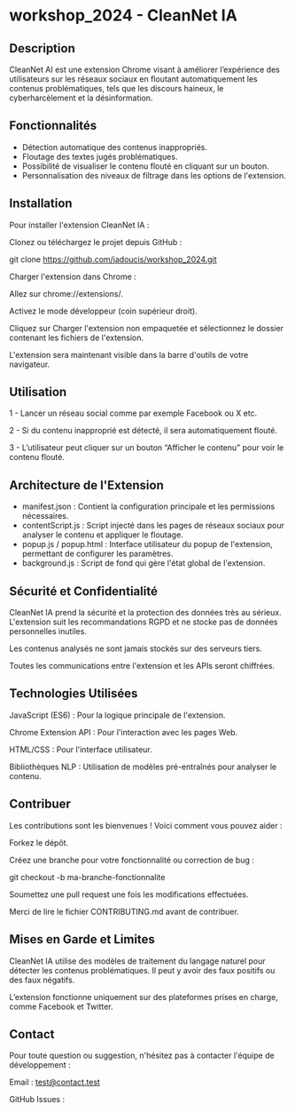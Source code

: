 # workshop_2024 - CleanNet IA

## Description ##

CleanNet AI est une extension Chrome visant à améliorer l’expérience des utilisateurs sur les réseaux sociaux en floutant automatiquement les contenus problématiques, 
tels que les discours haineux, le cyberharcèlement et la désinformation.

## Fonctionnalités ##

- Détection automatique des contenus inappropriés.
- Floutage des textes jugés problématiques.
- Possibilité de visualiser le contenu flouté en cliquant sur un bouton.
- Personnalisation des niveaux de filtrage dans les options de l'extension.

## Installation ##

Pour installer l'extension CleanNet IA :

Clonez ou téléchargez le projet depuis GitHub :

git clone https://github.com/jadoucis/workshop_2024.git

Charger l'extension dans Chrome :

Allez sur chrome://extensions/.

Activez le mode développeur (coin supérieur droit).

Cliquez sur Charger l'extension non empaquetée et sélectionnez le dossier contenant les fichiers de l'extension.

L'extension sera maintenant visible dans la barre d'outils de votre navigateur.

## Utilisation ##

1 - Lancer un réseau social comme par exemple Facebook ou X etc.

2 - Si du contenu inapproprié est détecté, il sera automatiquement flouté.

3 - L’utilisateur peut cliquer sur un bouton “Afficher le contenu” pour voir le contenu flouté.

## Architecture de l'Extension ##

- manifest.json : Contient la configuration principale et les permissions nécessaires.
- contentScript.js : Script injecté dans les pages de réseaux sociaux pour analyser le contenu et appliquer le floutage.
- popup.js / popup.html : Interface utilisateur du popup de l'extension, permettant de configurer les paramètres.
- background.js : Script de fond qui gère l'état global de l'extension.


## Sécurité et Confidentialité ##

CleanNet IA prend la sécurité et la protection des données très au sérieux. L'extension suit les recommandations RGPD et ne stocke pas de données personnelles inutiles.

Les contenus analysés ne sont jamais stockés sur des serveurs tiers.

Toutes les communications entre l'extension et les APIs seront chiffrées.

## Technologies Utilisées ##

JavaScript (ES6) : Pour la logique principale de l'extension.

Chrome Extension API : Pour l'interaction avec les pages Web.

HTML/CSS : Pour l'interface utilisateur.

Bibliothèques NLP : Utilisation de modèles pré-entraînés pour analyser le contenu.

## Contribuer ##

Les contributions sont les bienvenues ! Voici comment vous pouvez aider :

Forkez le dépôt.

Créez une branche pour votre fonctionnalité ou correction de bug :

git checkout -b ma-branche-fonctionnalite

Soumettez une pull request une fois les modifications effectuées.

Merci de lire le fichier CONTRIBUTING.md avant de contribuer.

## Mises en Garde et Limites ##

CleanNet IA utilise des modèles de traitement du langage naturel pour détecter les contenus problématiques. Il peut y avoir des faux positifs ou des faux négatifs.

L’extension fonctionne uniquement sur des plateformes prises en charge, comme Facebook et Twitter.



## Contact ##

Pour toute question ou suggestion, n'hésitez pas à contacter l'équipe de développement :

Email : test@contact.test

GitHub Issues : 
